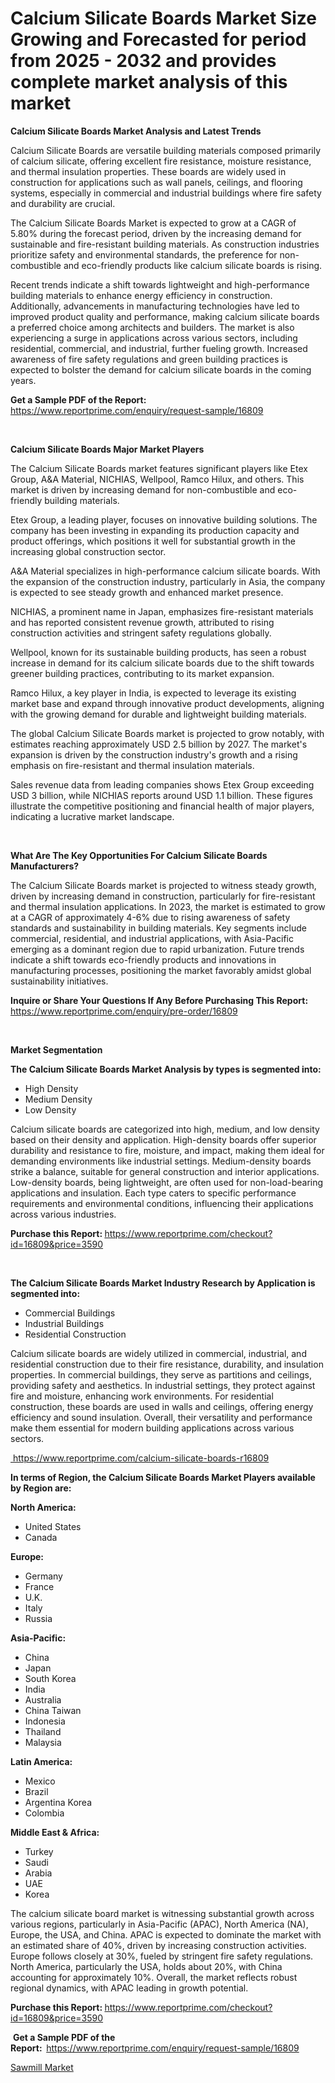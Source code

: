 <p><h1>Calcium Silicate Boards Market Size Growing and Forecasted for period from 2025 - 2032 and provides complete market analysis of this market</h1></p><p><strong>Calcium Silicate Boards Market Analysis and Latest Trends</strong></p>
<p><p>Calcium Silicate Boards are versatile building materials composed primarily of calcium silicate, offering excellent fire resistance, moisture resistance, and thermal insulation properties. These boards are widely used in construction for applications such as wall panels, ceilings, and flooring systems, especially in commercial and industrial buildings where fire safety and durability are crucial.</p><p>The Calcium Silicate Boards Market is expected to grow at a CAGR of 5.80% during the forecast period, driven by the increasing demand for sustainable and fire-resistant building materials. As construction industries prioritize safety and environmental standards, the preference for non-combustible and eco-friendly products like calcium silicate boards is rising.</p><p>Recent trends indicate a shift towards lightweight and high-performance building materials to enhance energy efficiency in construction. Additionally, advancements in manufacturing technologies have led to improved product quality and performance, making calcium silicate boards a preferred choice among architects and builders. The market is also experiencing a surge in applications across various sectors, including residential, commercial, and industrial, further fueling growth. Increased awareness of fire safety regulations and green building practices is expected to bolster the demand for calcium silicate boards in the coming years.</p></p>
<p><strong>Get a Sample PDF of the Report:&nbsp;</strong> <a href="https://www.reportprime.com/enquiry/request-sample/16809?utm_campaign=2642&utm_medium=2&utm_source=Github&utm_content=ia&utm_term=18032025&utm_id=calcium-silicate-boards">https://www.reportprime.com/enquiry/request-sample/16809</a></p>
<p>&nbsp;</p>
<p><strong>Calcium Silicate Boards Major Market Players</strong></p>
<p><p>The Calcium Silicate Boards market features significant players like Etex Group, A&A Material, NICHIAS, Wellpool, Ramco Hilux, and others. This market is driven by increasing demand for non-combustible and eco-friendly building materials.</p><p>Etex Group, a leading player, focuses on innovative building solutions. The company has been investing in expanding its production capacity and product offerings, which positions it well for substantial growth in the increasing global construction sector.</p><p>A&A Material specializes in high-performance calcium silicate boards. With the expansion of the construction industry, particularly in Asia, the company is expected to see steady growth and enhanced market presence. </p><p>NICHIAS, a prominent name in Japan, emphasizes fire-resistant materials and has reported consistent revenue growth, attributed to rising construction activities and stringent safety regulations globally.</p><p>Wellpool, known for its sustainable building products, has seen a robust increase in demand for its calcium silicate boards due to the shift towards greener building practices, contributing to its market expansion.</p><p>Ramco Hilux, a key player in India, is expected to leverage its existing market base and expand through innovative product developments, aligning with the growing demand for durable and lightweight building materials.</p><p>The global Calcium Silicate Boards market is projected to grow notably, with estimates reaching approximately USD 2.5 billion by 2027. The market's expansion is driven by the construction industry's growth and a rising emphasis on fire-resistant and thermal insulation materials.</p><p>Sales revenue data from leading companies shows Etex Group exceeding USD 3 billion, while NICHIAS reports around USD 1.1 billion. These figures illustrate the competitive positioning and financial health of major players, indicating a lucrative market landscape.</p></p>
<p>&nbsp;</p>
<p><strong>What Are The Key Opportunities For Calcium Silicate Boards Manufacturers?</strong></p>
<p><p>The Calcium Silicate Boards market is projected to witness steady growth, driven by increasing demand in construction, particularly for fire-resistant and thermal insulation applications. In 2023, the market is estimated to grow at a CAGR of approximately 4-6% due to rising awareness of safety standards and sustainability in building materials. Key segments include commercial, residential, and industrial applications, with Asia-Pacific emerging as a dominant region due to rapid urbanization. Future trends indicate a shift towards eco-friendly products and innovations in manufacturing processes, positioning the market favorably amidst global sustainability initiatives.</p></p>
<p><strong>Inquire or Share Your Questions If Any Before Purchasing This Report:</strong> <a href="https://www.reportprime.com/enquiry/pre-order/16809?utm_campaign=2642&utm_medium=2&utm_source=Github&utm_content=ia&utm_term=18032025&utm_id=calcium-silicate-boards">https://www.reportprime.com/enquiry/pre-order/16809</a></p>
<p>&nbsp;</p>
<p><strong>Market Segmentation</strong></p>
<p><strong>The Calcium Silicate Boards Market Analysis by types is segmented into:</strong></p>
<p><ul><li>High Density</li><li>Medium Density</li><li>Low Density</li></ul></p>
<p><p>Calcium silicate boards are categorized into high, medium, and low density based on their density and application. High-density boards offer superior durability and resistance to fire, moisture, and impact, making them ideal for demanding environments like industrial settings. Medium-density boards strike a balance, suitable for general construction and interior applications. Low-density boards, being lightweight, are often used for non-load-bearing applications and insulation. Each type caters to specific performance requirements and environmental conditions, influencing their applications across various industries.</p></p>
<p><strong>Purchase this Report:&nbsp;</strong><a href="https://www.reportprime.com/checkout?id=16809&price=3590&utm_campaign=2642&utm_medium=2&utm_source=Github&utm_content=ia&utm_term=18032025&utm_id=calcium-silicate-boards">https://www.reportprime.com/checkout?id=16809&price=3590</a></p>
<p>&nbsp;</p>
<p><strong>The Calcium Silicate Boards Market Industry Research by Application is segmented into:</strong></p>
<p><ul><li>Commercial Buildings</li><li>Industrial Buildings</li><li>Residential Construction</li></ul></p>
<p><p>Calcium silicate boards are widely utilized in commercial, industrial, and residential construction due to their fire resistance, durability, and insulation properties. In commercial buildings, they serve as partitions and ceilings, providing safety and aesthetics. In industrial settings, they protect against fire and moisture, enhancing work environments. For residential construction, these boards are used in walls and ceilings, offering energy efficiency and sound insulation. Overall, their versatility and performance make them essential for modern building applications across various sectors.</p></p>
<p><a href="https://www.reportprime.com/calcium-silicate-boards-r16809?utm_campaign=2642&utm_medium=2&utm_source=Github&utm_content=ia&utm_term=18032025&utm_id=calcium-silicate-boards">&nbsp;https://www.reportprime.com/calcium-silicate-boards-r16809</a></p>
<p><strong>In terms of Region, the Calcium Silicate Boards Market Players available by Region are:</strong></p>
<p>
    <p> <strong> North America: </strong>
        <ul>
            <li>United States</li>
            <li>Canada</li>
        </ul>
        </p> 
    <p> <strong> Europe: </strong>
        <ul>
            <li>Germany</li>
            <li>France</li>
            <li>U.K.</li>
            <li>Italy</li>
            <li>Russia</li>
        </ul>
        </p> 
    <p> <strong> Asia-Pacific: </strong>
        <ul>
            <li>China</li>
            <li>Japan</li>
            <li>South Korea</li>
            <li>India</li>
            <li>Australia</li>
            <li>China Taiwan</li>
            <li>Indonesia</li>
            <li>Thailand</li>
            <li>Malaysia</li>
        </ul>
        </p> 
    <p> <strong> Latin America: </strong>
        <ul>
            <li>Mexico</li>
            <li>Brazil</li>
            <li>Argentina Korea</li>
            <li>Colombia</li>
        </ul>
        </p> 
    <p> <strong> Middle East & Africa: </strong>
        <ul>
            <li>Turkey</li>
            <li>Saudi</li>
            <li>Arabia</li>
            <li>UAE</li>
            <li>Korea</li>
        </ul>
    </p>
    </p>
<p><p>The calcium silicate board market is witnessing substantial growth across various regions, particularly in Asia-Pacific (APAC), North America (NA), Europe, the USA, and China. APAC is expected to dominate the market with an estimated share of 40%, driven by increasing construction activities. Europe follows closely at 30%, fueled by stringent fire safety regulations. North America, particularly the USA, holds about 20%, with China accounting for approximately 10%. Overall, the market reflects robust regional dynamics, with APAC leading in growth potential.</p></p>
<p><strong>Purchase this Report: </strong><a href="https://www.reportprime.com/checkout?id=16809&price=3590&utm_campaign=2642&utm_medium=2&utm_source=Github&utm_content=ia&utm_term=18032025&utm_id=calcium-silicate-boards">https://www.reportprime.com/checkout?id=16809&price=3590</a></p>
<p>&nbsp;<strong>Get a Sample PDF of the Report:&nbsp;&nbsp;</strong><a href="https://www.reportprime.com/enquiry/request-sample/16809?utm_campaign=2642&utm_medium=2&utm_source=Github&utm_content=ia&utm_term=18032025&utm_id=calcium-silicate-boards">https://www.reportprime.com/enquiry/request-sample/16809</a></p>
<p><strong></strong></p>
<p><p><a href="https://github.com/ParvinKhatun77/Market-Research-Report-List-1/blob/main/sawmill-market.md?utm_campaign=2642&utm_medium=2&utm_source=Github&utm_content=ia&utm_term=18032025&utm_id=calcium-silicate-boards">Sawmill Market</a></p></p>